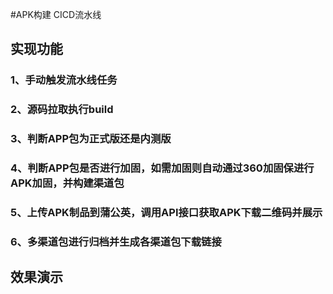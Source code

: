 #APK构建 CICD流水线

## 实现功能
### 1、手动触发流水线任务
### 2、源码拉取执行build
### 3、判断APP包为正式版还是内测版
### 4、判断APP包是否进行加固，如需加固则自动通过360加固保进行APK加固，并构建渠道包
### 5、上传APK制品到蒲公英，调用API接口获取APK下载二维码并展示
### 6、多渠道包进行归档并生成各渠道包下载链接

## 效果演示
